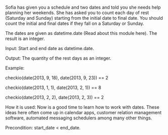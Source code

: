 Sofia has given you a schedule and two dates and told you she needs help planning her weekends. She has asked you to count each day of rest (Saturday and Sunday) starting from the initial date to final date. You should count the initial and final dates if they fall on a Saturday or Sunday.

The dates are given as datetime.date (Read about this module here). The result is an integer.

Input: Start and end date as datetime.date.

Output: The quantity of the rest days as an integer.

Example:

checkio(date(2013, 9, 18), date(2013, 9, 23)) == 2

checkio(date(2013, 1, 1), date(2013, 2, 1)) == 8

checkio(date(2013, 2, 2), date(2013, 2, 3)) == 2


How it is used: Now is a good time to learn how to work with dates. These ideas here often come up in calendar apps, customer relation management software, automated messaging schedulers among many other things.

Precondition: start_date < end_date.
